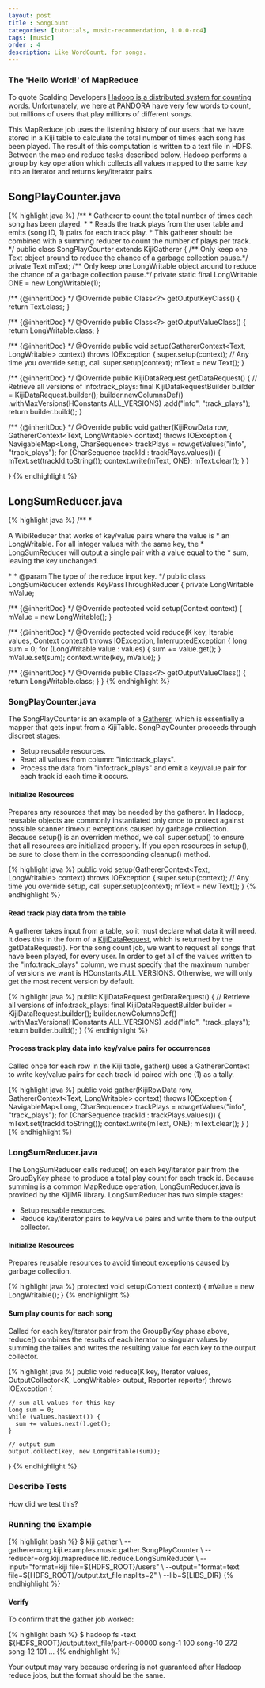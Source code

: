 ```yaml
---
layout: post
title : SongCount
categories: [tutorials, music-recommendation, 1.0.0-rc4]
tags: [music]
order : 4
description: Like WordCount, for songs.
---
```


### The 'Hello World!' of MapReduce
To quote Scalding Developers [Hadoop is a distributed system for counting words.](https://github.com/twitter/scalding) Unfortunately, we here at PANDORA have very few words to
count, but millions of users that play millions of different songs.

This MapReduce job uses the listening history of our users that we have stored in a Kiji table to
calculate the total number of times each song has been played. The result of this computation is
written to a text file in HDFS.  Between the map and reduce tasks described below, Hadoop performs
a group by key operation which collects all values mapped to the same key into an iterator and returns
key/iterator pairs.

<div id="accordion-container">
  <h2 class="accordion-header"> SongPlayCounter.java </h2>
     <div class="accordion-content">
{% highlight java %}
/**
 * Gatherer to count the total number of times each song has been played.
 *
 * Reads the track plays from the user table and emits (song ID, 1) pairs for each track play.
 * This gatherer should be combined with a summing reducer to count the number of plays per track.
 */
public class SongPlayCounter extends KijiGatherer<Text, LongWritable> {
  /** Only keep one Text object around to reduce the chance of a garbage collection pause.*/
  private Text mText;
  /** Only keep one LongWritable object around to reduce the chance of a garbage collection pause.*/
  private static final LongWritable ONE = new LongWritable(1);

  /** {@inheritDoc} */
  @Override
  public Class<?> getOutputKeyClass() {
    return Text.class;
  }

  /** {@inheritDoc} */
  @Override
  public Class<?> getOutputValueClass() {
    return LongWritable.class;
  }

  /** {@inheritDoc} */
  @Override
  public void setup(GathererContext<Text, LongWritable> context) throws IOException {
    super.setup(context); // Any time you override setup, call super.setup(context);
    mText = new Text();
  }

  /** {@inheritDoc} */
  @Override
  public KijiDataRequest getDataRequest() {
    // Retrieve all versions of info:track_plays:
    final KijiDataRequestBuilder builder = KijiDataRequest.builder();
    builder.newColumnsDef()
        .withMaxVersions(HConstants.ALL_VERSIONS)
        .add("info", "track_plays");
    return builder.build();
  }

  /** {@inheritDoc} */
  @Override
  public void gather(KijiRowData row, GathererContext<Text, LongWritable> context)
      throws IOException {
    NavigableMap<Long, CharSequence> trackPlays = row.getValues("info", "track_plays");
    for (CharSequence trackId : trackPlays.values()) {
      mText.set(trackId.toString());
      context.write(mText, ONE);
      mText.clear();
    }
  }

}
{% endhighlight %}
     </div>
 <h2 class="accordion-header"> LongSumReducer.java </h2>
   <div class="accordion-content">
{% highlight java %}
/**
 * <p>A WibiReducer that works of key/value pairs where the value is
 * an LongWritable.  For all integer values with the same key, the
 * LongSumReducer will output a single pair with a value equal to the
 * sum, leaving the key unchanged.</p>
 *
 * @param <K> The type of the reduce input key.
 */
public class LongSumReducer<K> extends KeyPassThroughReducer<K, LongWritable, LongWritable> {
  private LongWritable mValue;

  /** {@inheritDoc} */
  @Override
  protected void setup(Context context) {
    mValue = new LongWritable();
  }

  /** {@inheritDoc} */
  @Override
  protected void reduce(K key, Iterable<LongWritable> values,
      Context context) throws IOException, InterruptedException {
    long sum = 0;
    for (LongWritable value : values) {
      sum += value.get();
    }
    mValue.set(sum);
    context.write(key, mValue);
  }

  /** {@inheritDoc} */
  @Override
  public Class<?> getOutputValueClass() {
    return LongWritable.class;
  }
}
{% endhighlight %}
    </div>
</div>

### SongPlayCounter.java
The SongPlayCounter is an example of a [Gatherer](link-to-gatherer-docs), which is essentially a
mapper that gets input from a KijiTable.  SongPlayCounter proceeds through discreet stages:
* Setup reusable resources.
* Read all values from column: "info:track_plays".
* Process the data from "info:track_plays" and emit a key/value pair for each track id each time
  it occurs.

#### Initialize Resources
  Prepares any resources that may be needed by the gatherer.  In Hadoop, reusable objects are
  commonly instantiated only once to protect against possible scanner timeout exceptions caused
  by garbage collection.  Because setup() is an overriden method, we call super.setup() to
  ensure that all resources are initialized properly.  If you open resources in setup(), be
  sure to close them in the corresponding cleanup() method.

{% highlight java %}
  public void setup(GathererContext<Text, LongWritable> context) throws IOException {
    super.setup(context); // Any time you override setup, call super.setup(context);
    mText = new Text();
  }
{% endhighlight %}

#### Read track play data from the table
A gatherer takes input from a table, so it must declare what data it will need. It does this in the
form of a [KijiDataRequest](link-data-request-builder), which is returned by the getDataRequest().
For the song count job, we want to request all songs that have been played, for every user. In order
to get all of the values written to the "info:track_plays" column, we must specify that the maximum
number of versions we want is HConstants.ALL_VERSIONS. Otherwise, we will only get the most recent
version by default.

{% highlight java %}
public KijiDataRequest getDataRequest() {
  // Retrieve all versions of info:track_plays:
  final KijiDataRequestBuilder builder = KijiDataRequest.builder();
  builder.newColumnsDef()
    .withMaxVersions(HConstants.ALL_VERSIONS)
    .add("info", "track_plays");
  return builder.build();
}
{% endhighlight %}

#### Process track play data into key/value pairs for occurrences
  Called once for each row in the Kiji table, gather() uses a GathererContext to write
  key/value pairs for each track id paired with one (1) as a tally.

{% highlight java %}
  public void gather(KijiRowData row, GathererContext<Text, LongWritable> context)
      throws IOException {
    NavigableMap<Long, CharSequence> trackPlays = row.getValues("info", "track_plays");
    for (CharSequence trackId : trackPlays.values()) {
      mText.set(trackId.toString());
      context.write(mText, ONE);
      mText.clear();
    }
  }
{% endhighlight %}

### LongSumReducer.java
The LongSumReducer calls reduce() on each key/iterator pair from the GroupByKey phase to
produce a total play count for each track id.  Because summing is a common MapReduce operation,
LongSumReducer.java is provided by the KijiMR library.  LongSumReducer has two simple stages:
* Setup reusable resources.
* Reduce key/iterator pairs to key/value pairs and write them to the output collector.

#### Initialize Resources
Prepares reusable resources to avoid timeout exceptions caused by garbage collection.

{% highlight java %}
  protected void setup(Context context) {
    mValue = new LongWritable();
  }
{% endhighlight %}

#### Sum play counts for each song
  Called for each key/iterator pair from the GroupByKey phase above, reduce() combines the
  results of each iterator to singular values by summing the tallies and writes the resulting
  value for each key to the output collector.

{% highlight java %}
  public void reduce(K key, Iterator<LongWritable> values,
                     OutputCollector<K, LongWritable> output,
                     Reporter reporter)
    throws IOException {

    // sum all values for this key
    long sum = 0;
    while (values.hasNext()) {
      sum += values.next().get();
    }

    // output sum
    output.collect(key, new LongWritable(sum));
  }
{% endhighlight %}

### Describe Tests
How did we test this?

### Running the Example

<div class="userinput">
{% highlight bash %}
$ kiji gather \
      --gatherer=org.kiji.examples.music.gather.SongPlayCounter \
      --reducer=org.kiji.mapreduce.lib.reduce.LongSumReducer \
      --input="format=kiji file=${HDFS_ROOT}/users" \
      --output="format=text file=${HDFS_ROOT}/output.txt_file nsplits=2" \
      --lib=${LIBS_DIR}
{% endhighlight %}
</div>

#### Verify

To confirm that the gather job worked:

<div class="userinput">
{% highlight bash %}
$ hadoop fs -text ${HDFS_ROOT}/output.text_file/part-r-00000
song-1  100
song-10 272
song-12 101
...
{% endhighlight %}
</div>

Your output may vary because ordering is not guaranteed after Hadoop reduce jobs,
but the format should be the same.
